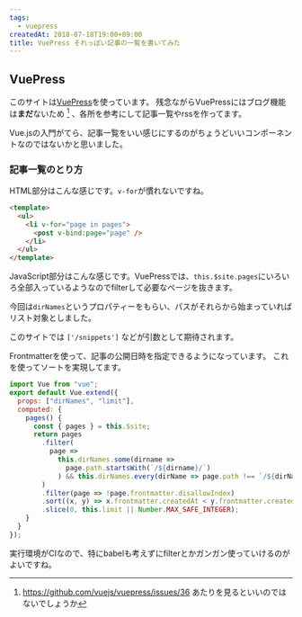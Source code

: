 ```yaml
---
tags: 
  - vuepress
createdAt: 2018-07-18T19:00+09:00
title: VuePress それっぽい記事の一覧を書いてみた
---
```


## VuePress

このサイトは[VuePress](https://vuepress.vuejs.org/)を使っています。
残念ながらVuePressにはブログ機能は**まだ**ないため [^blog] 、各所を参考にして記事一覧やrssを作ってます。

Vue.jsの入門がてら、記事一覧をいい感じにするのがちょうどいいコンポーネントなのではないかと思いました。

[^blog]: https://github.com/vuejs/vuepress/issues/36 あたりを見るといいのではないでしょうか

### 記事一覧のとり方

HTML部分はこんな感じです。`v-for`が慣れないですね。

```html
<template>
  <ul>
    <li v-for="page in pages">
      <post v-bind:page="page" />
    </li>
  </ul>
</template>
```

JavaScript部分はこんな感じです。VuePressでは、`this.$site.pages`にいろいろ全部入っているようなのでfilterして必要なページを抜きます。

今回は`dirNames`というプロパティーをもらい、パスがそれらから始まっていればリスト対象としました。

このサイトでは `['/snippets']` などが引数として期待されます。

Frontmatterを使って、記事の公開日時を指定できるようになっています。
これを使ってソートを実現してます。

```javascript
import Vue from "vue";
export default Vue.extend({
  props: ["dirNames", "limit"],
  computed: {
    pages() {
      const { pages } = this.$site;
      return pages
        .filter(
          page =>
            this.dirNames.some(dirname =>
              page.path.startsWith(`/${dirname}/`)
            ) && this.dirNames.every(dirName => page.path !== `/${dirName}/`)
        )
        .filter(page => !page.frontmatter.disallowIndex)
        .sort((x, y) => x.frontmatter.createdAt < y.frontmatter.createdAt)
        .slice(0, this.limit || Number.MAX_SAFE_INTEGER);
    }
  }
});
```

実行環境がCIなので、特にbabelも考えずにfilterとかガンガン使っていけるのがよいですね。